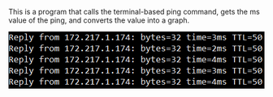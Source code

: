 This is a program that calls the terminal-based ping command, gets the ms value of the ping, and converts the value into a graph.

![alt-text][pingterm]

[pingterm]: images/pingterm.png